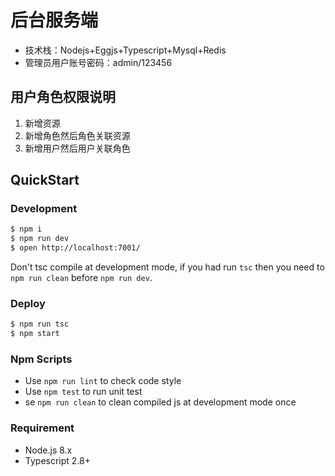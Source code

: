 # 后台服务端
- 技术栈：Nodejs+Eggjs+Typescript+Mysql+Redis
- 管理员用户账号密码：admin/123456

## 用户角色权限说明
1. 新增资源
1. 新增角色然后角色关联资源
1. 新增用户然后用户关联角色

## QuickStart

### Development

```bash
$ npm i
$ npm run dev
$ open http://localhost:7001/
```

Don't tsc compile at development mode, if you had run `tsc` then you need to `npm run clean` before `npm run dev`.

### Deploy

```bash
$ npm run tsc
$ npm start
```

### Npm Scripts

- Use `npm run lint` to check code style
- Use `npm test` to run unit test
- se `npm run clean` to clean compiled js at development mode once

### Requirement

- Node.js 8.x
- Typescript 2.8+
